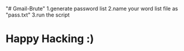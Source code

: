 "# Gmail-Brute" 
1.generate password list 
2.name your word list file as "pass.txt"
3.run the script
# Happy Hacking :)